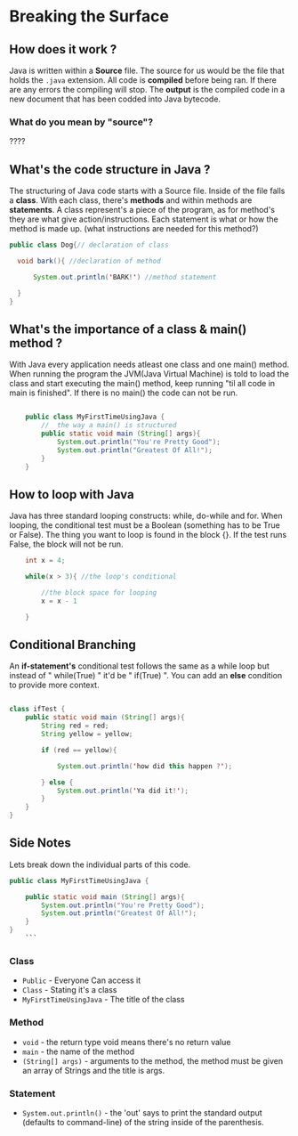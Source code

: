# Breaking the Surface

## How does it work ?

Java is written within a **Source** file. The source for us would be the file that holds the `.java` extension. All code is **compiled** before being ran. If there are any errors the compiling will stop. The **output** is the compiled code in a new document that has been codded into Java bytecode.

### What do you mean by "source"?

????

## What's the code structure in Java ?

The structuring of Java code starts with a Source file. Inside of the file falls a **class**. With each class, there's **methods** and within methods are **statements**. A class represent's a piece of the program, as for method's they are what give action/instructions. Each statement is what or how the method is made up. (what instructions are needed for this method?)

```java
public class Dog{// declaration of class

  void bark(){ //declaration of method

      System.out.println('BARK!') //method statement

  }
}
```

## What's the importance of a class & main() method ?

With Java every application needs atleast one class and one main() method. When running the program the JVM(Java Virtual Machine) is told to load the class and start executing the main() method, keep running "til all code in main is finished". If there is no main() the code can not be run.

```java

    public class MyFirstTimeUsingJava {
        //  the way a main() is structured
        public static void main (String[] args){
            System.out.println("You're Pretty Good");
            System.out.println("Greatest Of All!");
        }
    }

```

## How to loop with Java

Java has three standard looping constructs: while, do-while and for. When looping, the conditional test must be a Boolean (something has to be True or False). The thing you want to loop is found in the block {}. If the test runs False, the block will not be run.

```java
    int x = 4;

    while(x > 3){ //the loop's conditional

        //the block space for looping
        x = x - 1

    }
```

## Conditional Branching

An **if-statement's** conditional test follows the same as a while loop but instead of " while(True) " it'd be " if(True) ". You can add an **else** condition to provide more context.

```java

class ifTest {
    public static void main (String[] args){
        String red = red;
        String yellow = yellow;

        if (red == yellow){

            System.out.println('how did this happen ?');

        } else {
            System.out.println('Ya did it!');
        }
    }
}
```

## Side Notes

Lets break down the individual parts of this code.

````java
public class MyFirstTimeUsingJava {

    public static void main (String[] args){
        System.out.println("You're Pretty Good");
        System.out.println("Greatest Of All!");
    }
}
    ```
````

### Class

- `Public` -
  Everyone Can access it
- `Class` -
  Stating it's a class
- `MyFirstTimeUsingJava` -
  The title of the class

### Method

- `void` -
  the return type void means there's no return value
- `main` -
  the name of the method
- `(String[] args)` -
  arguments to the method, the method must be given an array of Strings and the title is args.

### Statement

- `System.out.println()` -
  the 'out' says to print the standard output (defaults to command-line) of the string inside of the parenthesis.
